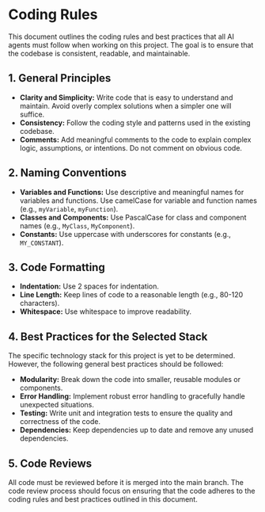 # Coding Rules

This document outlines the coding rules and best practices that all AI agents must follow when working on this project. The goal is to ensure that the codebase is consistent, readable, and maintainable.

## 1. General Principles

*   **Clarity and Simplicity:** Write code that is easy to understand and maintain. Avoid overly complex solutions when a simpler one will suffice.
*   **Consistency:** Follow the coding style and patterns used in the existing codebase.
*   **Comments:** Add meaningful comments to the code to explain complex logic, assumptions, or intentions. Do not comment on obvious code.

## 2. Naming Conventions

*   **Variables and Functions:** Use descriptive and meaningful names for variables and functions. Use camelCase for variable and function names (e.g., `myVariable`, `myFunction`).
*   **Classes and Components:** Use PascalCase for class and component names (e.g., `MyClass`, `MyComponent`).
*   **Constants:** Use uppercase with underscores for constants (e.g., `MY_CONSTANT`).

## 3. Code Formatting

*   **Indentation:** Use 2 spaces for indentation.
*   **Line Length:** Keep lines of code to a reasonable length (e.g., 80-120 characters).
*   **Whitespace:** Use whitespace to improve readability.

## 4. Best Practices for the Selected Stack

The specific technology stack for this project is yet to be determined. However, the following general best practices should be followed:

*   **Modularity:** Break down the code into smaller, reusable modules or components.
*   **Error Handling:** Implement robust error handling to gracefully handle unexpected situations.
*   **Testing:** Write unit and integration tests to ensure the quality and correctness of the code.
*   **Dependencies:** Keep dependencies up to date and remove any unused dependencies.

## 5. Code Reviews

All code must be reviewed before it is merged into the main branch. The code review process should focus on ensuring that the code adheres to the coding rules and best practices outlined in this document.